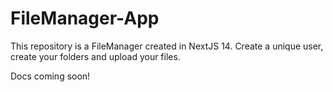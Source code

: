 # FileManager-App
This repository is a FileManager created in NextJS 14.  Create a unique user, create your folders and upload your files.

Docs coming soon!